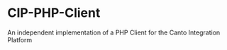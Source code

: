 CIP-PHP-Client
==============

An independent implementation of a PHP Client for the Canto Integration Platform
